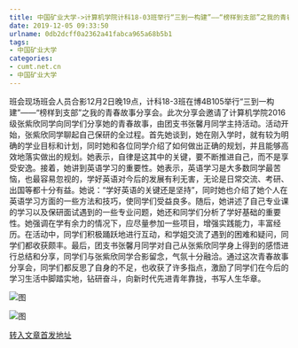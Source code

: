 ```yaml
---
title: 中国矿业大学->计算机学院计科18-03班举行“三到一构建”——“榜样到支部”之我的青春故事分享会 | cumt.net.cn
date: 2019-12-05 09:33:50
urlname: 0db2dcff0a2362a41fabca965a68b5b1
tags: 
- 中国矿业大学
categories:
- cumt.net.cn
- 中国矿业大学
---
```

班会现场班会人员合影12月2日晚19点，计科18-3班在博4B105举行“三到一构建”——“榜样到支部”之我的青春故事分享会。此次分享会邀请了计算机学院2016级张紫欣同学向同学们分享她的青春故事，由团支书张馨月同学主持活动。活动开始，张紫欣同学聊起自己保研的全过程。首先她谈到，她在刚入学时，就有较为明确的学业目标和计划，同时她和各位同学介绍了如何做出正确的规划，并且能够高效地落实做出的规划。她表示，自律是这其中的关键，要不断推进自己，而不是享受安逸。接着，她讲到英语学习的重要性。她表示，英语学习是大多数同学最苦恼，也最容易忽视的，学好英语对今后的发展有利无害，无论是日常交流、考研、出国等都十分有益。她说：“学好英语的关键还是坚持”，同时她也介绍了她个人在英语学习方面的一些方法和技巧，使同学们受益良多。随后，她讲述了自己专业课的学习以及保研面试遇到的一些专业问题，她还和同学们分析了学好基础的重要性。她强调在学有余力的情况下，应尽量参加一些项目，增强实践能力，丰富经历。在活动中，同学们积极踊跃地进行互动，和学姐交流了遇到的困难和疑问，同学们都收获颇丰。最后，团支书张馨月同学对自己从张紫欣同学身上得到的感悟进行总结和分享，同学们与张紫欣同学合影留念，气氛十分融洽。通过这次青春故事分享会，同学们都反思了自身的不足，也收获了许多指点，激励了同学们在今后的学习生活中脚踏实地，钻研奋斗，向新时代先进青年靠拢，书写人生华章。

![图](http://xwzx.cumt.edu.cn/_upload/article/images/d3/44/ba65214c49038e44d0ee8ea006f5/ead5b2f2-c23d-4fd5-85f1-f6bf94e5f259.jpg)

![图](http://xwzx.cumt.edu.cn/_upload/article/images/d3/44/ba65214c49038e44d0ee8ea006f5/97d4a993-47de-45a5-8a72-a794a5b1d625.jpg)

[转入文章首发地址](http://xwzx.cumt.edu.cn/6f/0a/c523a552714/page.htm)